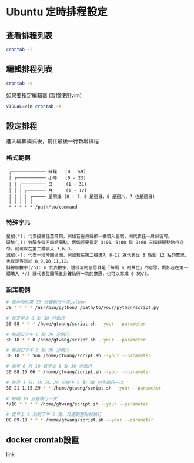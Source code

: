# Ubuntu 定時排程設定

## 查看排程列表

```bash
crontab -l
```

## 編輯排程列表

```bash
crontab -e
```

如果要指定編輯器 (習慣使用vim)
```bash
VISUAL=vim crontab -e
```

## 設定排程
進入編輯模式後，前往最後一行新增排程
### 格式範例
```text
 ┌───────────── 分鐘   (0 - 59)
 │ ┌─────────── 小時   (0 - 23)
 │ │ ┌───────── 日     (1 - 31)
 │ │ │ ┌─────── 月     (1 - 12)
 │ │ │ │ ┌───── 星期幾 (0 - 7，0 是週日，6 是週六，7 也是週日)
 │ │ │ │ │
 * * * * * /path/to/command
```

### 特殊字元
```text
星號(*): 代表接受任意時刻，例如若在月份那一欄填入星號，則代表任一月份皆可。
逗號(,): 分隔多個不同時間點。例如若要指定 3:00、6:00 與 9:00 三個時間點執行指令，就可以在第二欄填入 3,6,9。
減號(-): 代表一段時間區間，例如若在第二欄填入 8-12 就代表從 8 點到 12 點的意思，也就是等同於 8,9,10,11,12。
斜線加數字(/n): n 代表數字，這樣寫的意思就是「每隔 n 的單位」的意思，例如若在第一欄填入 */5 就代表每間隔五分鐘執行一次的意思，也可以寫成 0-59/5。
```

### 設定範例
```bash
# 每小時的第 30 分鐘執行一次python
30 * * * * /usr/bin/python3 /path/to/your/python/script.py

# 每天早上 8 點 30 分執行
30 08 * * * /home/gtwang/script.sh --your --parameter

# 每週日下午 6 點 30 分執行
30 18 * * 0 /home/gtwang/script.sh --your --parameter

# 每週日下午 6 點 30 分執行
30 18 * * Sun /home/gtwang/script.sh --your --parameter

# 每年 6 月 10 日早上 8 點 30 分執行
30 08 10 06 * /home/gtwang/script.sh --your --parameter

# 每月 1 日、15 日、29 日晚上 9 點 30 分各執行一次
30 21 1,15,29 * * /home/gtwang/script.sh --your --parameter

# 每隔 10 分鐘執行一次
*/10 * * * * /home/gtwang/script.sh --your --parameter

# 從早上 9 點到下午 6 點，凡遇到整點就執行
00 09-18 * * * /home/gtwang/script.sh --your --parameter
```

## docker crontab設置

[link](https://github.com/adiii717/docker-python-cronjob)